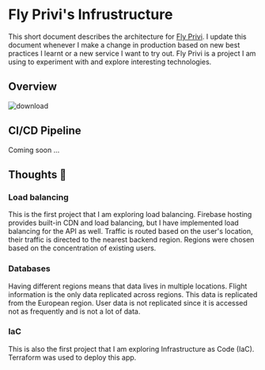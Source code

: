 # Fly Privi's Infrustructure
This short document describes the architecture for [Fly Privi](https://flyprivi.com/). I update this document whenever I make a change in production based on new best practices I learnt or a new service I want to try out. Fly Privi is a project I am using to experiment with and explore interesting technologies. 

## Overview

![download](https://github.com/user-attachments/assets/5cd8b086-ffd5-44a3-8865-0ca0fd4cd616)

## CI/CD Pipeline
Coming soon ...


## Thoughts :thinking:

### Load balancing
This is the first project that I am exploring load balancing. Firebase hosting provides built-in CDN and load balancing, but I have implemented load balancing for the API as well. Traffic is routed based on the user's location, their traffic is directed to the nearest backend region. Regions were chosen based on the concentration of existing users. 

### Databases
Having different regions means that data lives in multiple locations. Flight information is the only data replicated across regions. This data is replicated from the European region. User data is not replicated since it is accessed not as frequently and is not a lot of data.

### IaC
This is also the first project that I am exploring Infrastructure as Code (IaC). Terraform was used to deploy this app. 


